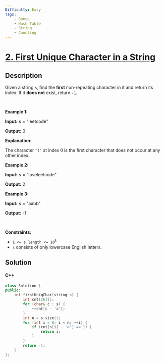 ```yaml
---
Difficulty: Easy
Tags:
    - Queue
    - Hash Table
    - String
    - Counting
---
```


<!-- problem:start -->

# [2. First Unique Character in a String](https://leetcode.com/problems/first-unique-character-in-a-string)


## Description

<!-- description:start -->
<p>Given a string <code>s</code>, find the <strong>first</strong> non-repeating character in it and return its index. If it <strong>does not</strong> exist, return <code>-1</code>.</p>
<p>&nbsp;</p>
<p><strong class="example">Example 1:</strong></p>

<div class="example-block">
<p><strong>Input:</strong> <span class="example-io">s = &quot;leetcode&quot;</span></p>

<p><strong>Output:</strong> <span class="example-io">0</span></p>

<p><strong>Explanation:</strong></p>

<p>The character <code>&#39;l&#39;</code> at index 0 is the first character that does not occur at any other index.</p>
</div>

<p><strong class="example">Example 2:</strong></p>

<div class="example-block">
<p><strong>Input:</strong> <span class="example-io">s = &quot;loveleetcode&quot;</span></p>

<p><strong>Output:</strong> <span class="example-io">2</span></p>
</div>

<p><strong class="example">Example 3:</strong></p>

<div class="example-block">
<p><strong>Input:</strong> <span class="example-io">s = &quot;aabb&quot;</span></p>

<p><strong>Output:</strong> <span class="example-io">-1</span></p>
</div>

<p>&nbsp;</p>
<p><strong>Constraints:</strong></p>

<ul>
	<li><code>1 &lt;= s.length &lt;= 10<sup>5</sup></code></li>
	<li><code>s</code> consists of only lowercase English letters.</li>
</ul>

<!-- description:end -->

## Solution

<!-- solution:start -->

<!-- tabs:start -->


#### C++

```cpp
class Solution {
public:
    int firstUniqChar(string s) {
        int cnt[26]{};
        for (char& c : s) {
            ++cnt[c - 'a'];
        }
        int n = s.size();
        for (int i = 0; i < n; ++i) {
            if (cnt[s[i] - 'a'] == 1) {
                return i;
            }
        }
        return -1;
    }
};
```


<!-- tabs:end -->

<!-- solution:end -->

<!-- problem:end -->
